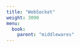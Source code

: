 ```yaml
---
title: "WebSocket"
weight: 3090
menu:
  book:
    parent: "middlewares"
---
```



```rust
```